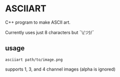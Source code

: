 # ASCIIART

C++ program to make ASCII art.

Currently uses just 8 characters but ¯\\_(ツ)_/¯

## usage
```sh
asciiart path/to/image.png
```

supports 1, 3, and 4 channel images (alpha is ignored)